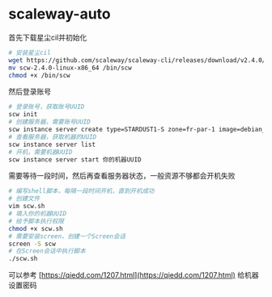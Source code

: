 # scaleway-auto
首先下载星尘cil并初始化
``` bash
# 安装星尘cil
wget https://github.com/scaleway/scaleway-cli/releases/download/v2.4.0/scw-2.4.0-linux-x86_64
mv scw-2.4.0-linux-x86_64 /bin/scw
chmod +x /bin/scw
```
然后登录账号
``` bash
# 登录账号，获取账号UUID
scw init
# 创建服务器，需要账号UUID
scw instance server create type=STARDUST1-S zone=fr-par-1 image=debian_bullseye root-volume=l:10G name=Denian ip=none ipv6=true project-id=你的账号UUID
# 查看服务器，获取机器的UUID
scw instance server list
# 开机，需要机器UUID
scw instance server start 你的机器UUID
```
需要等待一段时间，然后再查看服务器状态，一般资源不够都会开机失败
``` bash
# 编写shell脚本，每隔一段时间开机，直到开机成功
# 创建文件
vim scw.sh
# 填入你的机器UUID
# 给予脚本执行权限
chmod +x scw.sh
# 需要安装screen，创建一个Screen会话
screen -S scw
# 在Screen会话中执行脚本
./scw.sh
```

可以参考 [https://qiedd.com/1207.html](https://qiedd.com/1207.html) 给机器设置密码
